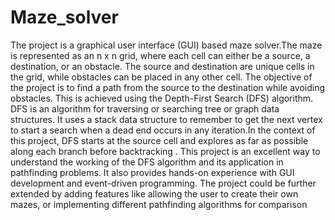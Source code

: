# Maze_solver
The project is a graphical user interface (GUI) based maze solver.The maze is represented as an n x n grid, where each cell can either be a source, a destination, or an obstacle. The source and destination are unique cells in the grid, while obstacles can be placed in any other cell. The objective of the project is to find a path from the source to the destination while avoiding obstacles. This is achieved using the Depth-First Search (DFS) algorithm. DFS is an algorithm for traversing or searching tree or graph data structures. It uses a stack data structure to remember to get the next vertex to start a search when a dead end occurs in any iteration.In the context of this project, DFS starts at the source cell and explores as far as possible along each branch before backtracking . This project is an excellent way to understand the working of the DFS algorithm and its application in pathfinding problems. It also provides hands-on experience with GUI development and event-driven programming. The project could be further extended by adding features like allowing the user to create their own mazes, or implementing different pathfinding algorithms for comparison
